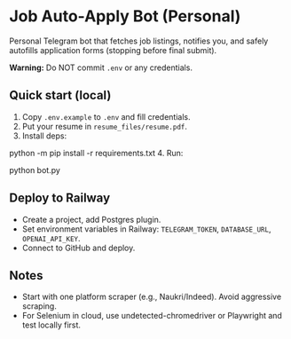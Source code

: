 # Job Auto-Apply Bot (Personal)

Personal Telegram bot that fetches job listings, notifies you, and safely autofills application forms (stopping before final submit).

**Warning:** Do NOT commit `.env` or any credentials.

## Quick start (local)
1. Copy `.env.example` to `.env` and fill credentials.
2. Put your resume in `resume_files/resume.pdf`.
3. Install deps:



python -m pip install -r requirements.txt
4. Run:

python bot.py

## Deploy to Railway
- Create a project, add Postgres plugin.
- Set environment variables in Railway: `TELEGRAM_TOKEN`, `DATABASE_URL`, `OPENAI_API_KEY`.
- Connect to GitHub and deploy.

## Notes
- Start with one platform scraper (e.g., Naukri/Indeed). Avoid aggressive scraping.
- For Selenium in cloud, use undetected-chromedriver or Playwright and test locally first.

